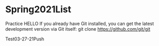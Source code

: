 # Spring2021List
Practice 
HELLO
If you already have Git installed, you can get the latest development version via Git itself:
git clone https://github.com/git/git

Test03-27-21Push 
